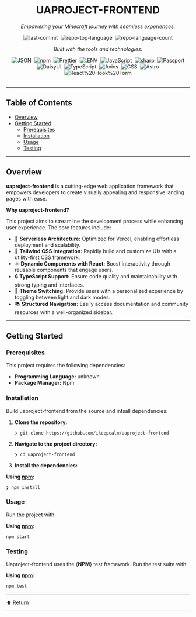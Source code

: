 <div class="prose prose-sm md:prose-base lg:prose-lg max-w-none prose-headings:font-bold prose-a:text-blue-600"
     style="user-select: none;">
    <div id="top" class="">
        <div align="center" class="text-center">
            <h1>UAPROJECT-FRONTEND</h1>
            <p><em>Empowering your Minecraft journey with seamless experiences.</em></p>
            <img alt="last-commit"
                 src="https://img.shields.io/github/last-commit/ikeepcalm/uaproject-frontend?style=flat&amp;logo=git&amp;logoColor=white&amp;color=0080ff"
                 class="inline-block mx-1" style="margin: 0px 2px;">
            <img alt="repo-top-language"
                 src="https://img.shields.io/github/languages/top/ikeepcalm/uaproject-frontend?style=flat&amp;color=0080ff"
                 class="inline-block mx-1" style="margin: 0px 2px;">
            <img alt="repo-language-count"
                 src="https://img.shields.io/github/languages/count/ikeepcalm/uaproject-frontend?style=flat&amp;color=0080ff"
                 class="inline-block mx-1" style="margin: 0px 2px;">
            <p><em>Built with the tools and technologies:</em></p>
            <img alt="JSON"
                 src="https://img.shields.io/badge/JSON-000000.svg?style=flat&amp;logo=JSON&amp;logoColor=white"
                 class="inline-block mx-1" style="margin: 0px 2px;">
            <img alt="npm" src="https://img.shields.io/badge/npm-CB3837.svg?style=flat&amp;logo=npm&amp;logoColor=white"
                 class="inline-block mx-1" style="margin: 0px 2px;">
            <img alt="Prettier"
                 src="https://img.shields.io/badge/Prettier-F7B93E.svg?style=flat&amp;logo=Prettier&amp;logoColor=black"
                 class="inline-block mx-1" style="margin: 0px 2px;">
            <img alt=".ENV"
                 src="https://img.shields.io/badge/.ENV-ECD53F.svg?style=flat&amp;logo=dotenv&amp;logoColor=black"
                 class="inline-block mx-1" style="margin: 0px 2px;">
            <img alt="JavaScript"
                 src="https://img.shields.io/badge/JavaScript-F7DF1E.svg?style=flat&amp;logo=JavaScript&amp;logoColor=black"
                 class="inline-block mx-1" style="margin: 0px 2px;">
            <img alt="sharp"
                 src="https://img.shields.io/badge/sharp-99CC00.svg?style=flat&amp;logo=sharp&amp;logoColor=white"
                 class="inline-block mx-1" style="margin: 0px 2px;">
            <img alt="Passport"
                 src="https://img.shields.io/badge/Passport-34E27A.svg?style=flat&amp;logo=Passport&amp;logoColor=white"
                 class="inline-block mx-1" style="margin: 0px 2px;">
            <br>
            <img alt="DaisyUI"
                 src="https://img.shields.io/badge/DaisyUI-1AD1A5.svg?style=flat&amp;logo=DaisyUI&amp;logoColor=white"
                 class="inline-block mx-1" style="margin: 0px 2px;">
            <img alt="TypeScript"
                 src="https://img.shields.io/badge/TypeScript-3178C6.svg?style=flat&amp;logo=TypeScript&amp;logoColor=white"
                 class="inline-block mx-1" style="margin: 0px 2px;">
            <img alt="Axios"
                 src="https://img.shields.io/badge/Axios-5A29E4.svg?style=flat&amp;logo=Axios&amp;logoColor=white"
                 class="inline-block mx-1" style="margin: 0px 2px;">
            <img alt="CSS" src="https://img.shields.io/badge/CSS-663399.svg?style=flat&amp;logo=CSS&amp;logoColor=white"
                 class="inline-block mx-1" style="margin: 0px 2px;">
            <img alt="Astro"
                 src="https://img.shields.io/badge/Astro-BC52EE.svg?style=flat&amp;logo=Astro&amp;logoColor=white"
                 class="inline-block mx-1" style="margin: 0px 2px;">
            <img alt="React%20Hook%20Form"
                 src="https://img.shields.io/badge/React%20Hook%20Form-EC5990.svg?style=flat&amp;logo=React-Hook-Form&amp;logoColor=white"
                 class="inline-block mx-1" style="margin: 0px 2px;">
        </div>
        <br>
        <hr>
        <h2>Table of Contents</h2>
        <ul class="list-disc pl-4 my-0">
            <li class="my-0"><a href="#overview">Overview</a></li>
            <li class="my-0"><a href="#getting-started">Getting Started</a>
                <ul class="list-disc pl-4 my-0">
                    <li class="my-0"><a href="#prerequisites">Prerequisites</a></li>
                    <li class="my-0"><a href="#installation">Installation</a></li>
                    <li class="my-0"><a href="#usage">Usage</a></li>
                    <li class="my-0"><a href="#testing">Testing</a></li>
                </ul>
            </li>
        </ul>
        <hr>
        <h2>Overview</h2>
        <p><strong>uaproject-frontend</strong> is a cutting-edge web application framework that empowers developers to
            create visually appealing and responsive landing pages with ease.</p>
        <p><strong>Why uaproject-frontend?</strong></p>
        <p>This project aims to streamline the development process while enhancing user experience. The core features
            include:</p>
        <ul class="list-disc pl-4 my-0">
            <li class="my-0">🌟 <strong>Serverless Architecture:</strong> Optimized for Vercel, enabling effortless
                deployment and scalability.
            </li>
            <li class="my-0">🎨 <strong>Tailwind CSS Integration:</strong> Rapidly build and customize UIs with a
                utility-first CSS framework.
            </li>
            <li class="my-0">⚛️ <strong>Dynamic Components with React:</strong> Boost interactivity through reusable
                components that engage users.
            </li>
            <li class="my-0">🔒 <strong>TypeScript Support:</strong> Ensure code quality and maintainability with strong
                typing and interfaces.
            </li>
            <li class="my-0">🌈 <strong>Theme Switching:</strong> Provide users with a personalized experience by
                toggling between light and dark modes.
            </li>
            <li class="my-0">📚 <strong>Structured Navigation:</strong> Easily access documentation and community
                resources with a well-organized sidebar.
            </li>
        </ul>
        <hr>
        <h2>Getting Started</h2>
        <h3>Prerequisites</h3>
        <p>This project requires the following dependencies:</p>
        <ul class="list-disc pl-4 my-0">
            <li class="my-0"><strong>Programming Language:</strong> unknown</li>
            <li class="my-0"><strong>Package Manager:</strong> Npm</li>
        </ul>
        <h3>Installation</h3>
        <p>Build uaproject-frontend from the source and intsall dependencies:</p>
        <ol>
            <li class="my-0">
                <p><strong>Clone the repository:</strong></p>
                <pre><code class="language-sh">❯ git clone https://github.com/ikeepcalm/uaproject-frontend
</code></pre>
            </li>
            <li class="my-0">
                <p><strong>Navigate to the project directory:</strong></p>
                <pre><code class="language-sh">❯ cd uaproject-frontend
</code></pre>
            </li>
            <li class="my-0">
                <p><strong>Install the dependencies:</strong></p>
            </li>
        </ol>
        <p><strong>Using <a href="https://www.npmjs.com/">npm</a>:</strong></p>
        <pre><code class="language-sh">❯ npm install
</code></pre>
        <h3>Usage</h3>
        <p>Run the project with:</p>
        <p><strong>Using <a href="https://www.npmjs.com/">npm</a>:</strong></p>
        <pre><code class="language-sh">npm start
</code></pre>
        <h3>Testing</h3>
        <p>Uaproject-frontend uses the {<strong>NPM</strong>} test framework. Run the test suite with:</p>
        <p><strong>Using <a href="https://www.npmjs.com/">npm</a>:</strong></p>
        <pre><code class="language-sh">npm test
</code></pre>
        <hr>
        <div align="left" class=""><a href="#top">⬆ Return</a></div>
        <hr>
    </div>
</div>
